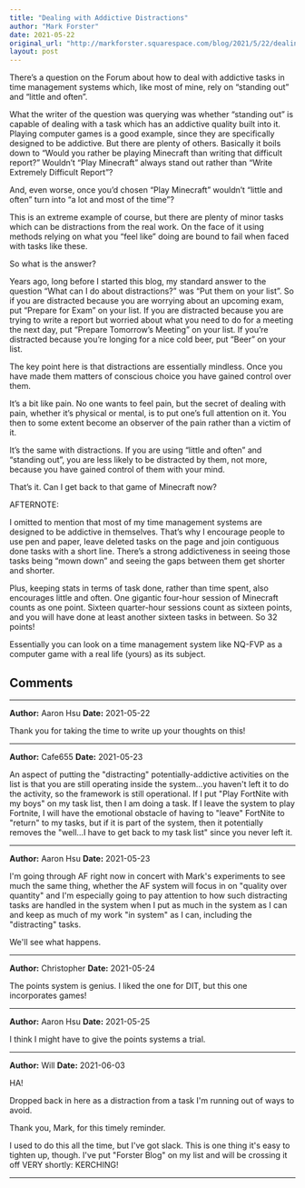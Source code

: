 ```yaml
---
title: "Dealing with Addictive Distractions"
author: "Mark Forster"
date: 2021-05-22
original_url: "http://markforster.squarespace.com/blog/2021/5/22/dealing-with-addictive-distractions.html"
layout: post
---
```


There’s a question on the Forum about how to deal with addictive tasks in time management systems which, like most of mine, rely on “standing out” and “little and often”.

What the writer of the question was querying was whether “standing out” is capable of dealing with a task which has an addictive quality built into it. Playing computer games is a good example, since they are specifically designed to be addictive. But there are plenty of others. Basically it boils down to “Would you rather be playing Minecraft than writing that difficult report?” Wouldn’t “Play Minecraft” always stand out rather than “Write Extremely Difficult Report”?

And, even worse, once you’d chosen “Play Minecraft” wouldn’t “little and often” turn into “a lot and most of the time”?

This is an extreme example of course, but there are plenty of minor tasks which can be distractions from the real work. On the face of it using methods relying on what you “feel like” doing are bound to fail when faced with tasks like these.

So what is the answer?

Years ago, long before I started this blog, my standard answer to the question “What can I do about distractions?” was “Put them on your list”. So if you are distracted because you are worrying about an upcoming exam, put “Prepare for Exam” on your list. If you are distracted because you are trying to write a report but worried about what you need to do for a meeting the next day, put “Prepare Tomorrow’s Meeting” on your list. If you’re distracted because you’re longing for a nice cold beer, put “Beer” on your list.

The key point here is that distractions are essentially mindless. Once you have made them matters of conscious choice you have gained control over them.

It’s a bit like pain. No one wants to feel pain, but the secret of dealing with pain, whether it’s physical or mental, is to put one’s full attention on it. You then to some extent become an observer of the pain rather than a victim of it.

It’s the same with distractions. If you are using “little and often” and “standing out”, you are less likely to be distracted by them, not more, because you have gained control of them with your mind.

That’s it. Can I get back to that game of Minecraft now?

AFTERNOTE:

I omitted to mention that most of my time management systems are designed to be addictive in themselves. That’s why I encourage people to use pen and paper, leave deleted tasks on the page and join contiguous done tasks with a short line. There’s a strong addictiveness in seeing those tasks being “mown down” and seeing the gaps between them get shorter and shorter.

Plus, keeping stats in terms of task done, rather than time spent, also encourages little and often. One gigantic four-hour session of Minecraft counts as one point. Sixteen quarter-hour sessions count as sixteen points, and you will have done at least another sixteen tasks in between. So 32 points!

Essentially you can look on a time management system like NQ-FVP as a computer game with a real life (yours) as its subject.


## Comments

---

**Author:** Aaron Hsu
**Date:** 2021-05-22

Thank you for taking the time to write up your thoughts on this!

---

**Author:** Cafe655
**Date:** 2021-05-23

An aspect of putting the "distracting" potentially-addictive activities on the list is that you are still operating inside the system...you haven't left it to do the activity, so the framework is still operational. If I put "Play FortNite with my boys" on my task list, then I am doing a task. If I leave the system to play Fortnite, I will have the emotional obstacle of having to "leave" FortNite to "return" to my tasks, but if it is part of the system, then it potentially removes the "well...I have to get back to my task list" since you never left it.

---

**Author:** Aaron Hsu
**Date:** 2021-05-23

I'm going through AF right now in concert with Mark's experiments to see much the same thing, whether the AF system will focus in on "quality over quantity" and I'm especially going to pay attention to how such distracting tasks are handled in the system when I put as much in the system as I can and keep as much of my work "in system" as I can, including the "distracting" tasks.   
  
We'll see what happens.

---

**Author:** Christopher
**Date:** 2021-05-24

The points system is genius. I liked the one for DIT, but this one incorporates games!

---

**Author:** Aaron Hsu
**Date:** 2021-05-25

I think I might have to give the points systems a trial.

---

**Author:** Will
**Date:** 2021-06-03

HA!  
  
Dropped back in here as a distraction from a task I'm running out of ways to avoid.  
  
Thank you, Mark, for this timely reminder.  
  
I used to do this all the time, but I've got slack. This is one thing it's easy to tighten up, though. I've put "Forster Blog" on my list and will be crossing it off VERY shortly: KERCHING!

---
